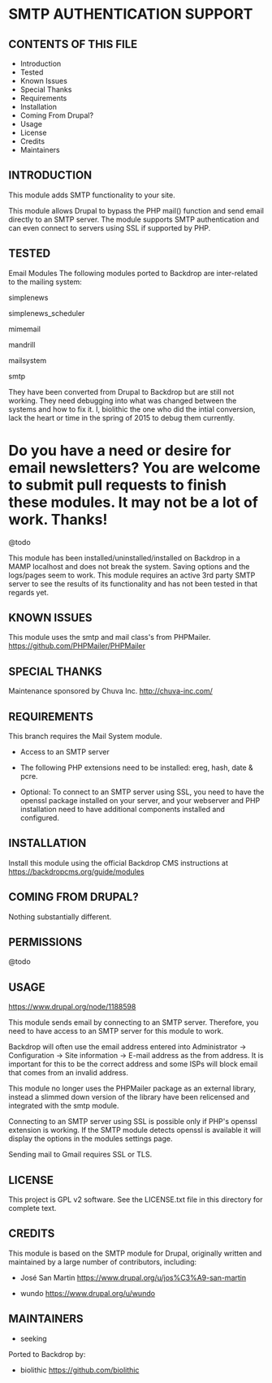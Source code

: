 SMTP AUTHENTICATION SUPPORT
===================

CONTENTS OF THIS FILE
---------------------

 - Introduction
 - Tested
 - Known Issues
 - Special Thanks
 - Requirements
 - Installation
 - Coming From Drupal?
 - Usage
 - License
 - Credits
 - Maintainers

INTRODUCTION
------------

This module adds SMTP functionality to your site.

This module allows Drupal to bypass the PHP mail() function and send email directly to an SMTP server. The module supports SMTP authentication and can even connect to servers using SSL if supported by PHP.

TESTED
-----

Email Modules
The following modules ported to Backdrop are inter-related to the mailing system:

simplenews

simplenews_scheduler

mimemail

mandrill

mailsystem

smtp

They have been converted from Drupal to Backdrop but are still not working.  They need debugging into what was changed between the systems and how to fix it. I, biolithic the one who did the intial conversion, lack the heart or time in the spring of 2015 to debug them currently.

Do you have a need or desire for email newsletters?  You are welcome to submit pull requests to finish these modules.  It may not be a lot of work.  Thanks!
=======
@todo

This module has been installed/uninstalled/installed on Backdrop in a MAMP localhost and does not break the system. Saving options and the logs/pages seem to work. This module requires an active 3rd party SMTP server to see the results of its functionality and has not been tested in that regards yet.

KNOWN ISSUES
---------------------

This module uses the smtp and mail class's from PHPMailer.
https://github.com/PHPMailer/PHPMailer

SPECIAL THANKS
--------------

Maintenance sponsored by Chuva Inc. <http://chuva-inc.com/>

REQUIREMENTS
------------

This branch requires the Mail System module.
* Access to an SMTP server
* The following PHP extensions need to be installed: ereg, hash, date & pcre.

* Optional: To connect to an SMTP server using SSL, you need to have the
  openssl package installed on your server, and your webserver and PHP
  installation need to have additional components installed and configured.

INSTALLATION
------------

Install this module using the official Backdrop CMS instructions at https://backdropcms.org/guide/modules


COMING FROM DRUPAL?
-------------------

Nothing substantially different.

PERMISSIONS
------------

@todo


USAGE
-----

<https://www.drupal.org/node/1188598>

This module sends email by connecting to an SMTP server.  Therefore, you need
to have access to an SMTP server for this module to work.

Backdrop will often use the email address entered into Administrator ->
Configuration -> Site information -> E-mail address as the from address.  It is
important for this to be the correct address and some ISPs will block email that
comes from an invalid address.

This module no longer uses the PHPMailer package as an external library, instead
a slimmed down version of the library have been relicensed and integrated with the
smtp module.

Connecting to an SMTP server using SSL is possible only if PHP's openssl
extension is working.  If the SMTP module detects openssl is available it
will display the options in the modules settings page.

Sending mail to Gmail requires SSL or TLS.

LICENSE
-------

This project is GPL v2 software. See the LICENSE.txt file in this directory for complete text.

CREDITS
-----------

This module is based on the SMTP module for Drupal, originally written and maintained by a large number of contributors, including:

- José San Martin <https://www.drupal.org/u/jos%C3%A9-san-martin>

- wundo <https://www.drupal.org/u/wundo>

MAINTAINERS
-----------

- seeking

Ported to Backdrop by:

 - biolithic <https://github.com/biolithic>
